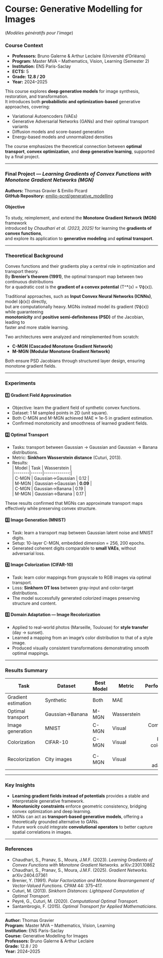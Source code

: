 # Course: Generative Modelling for Images  
(*Modèles génératifs pour l’image*)  

### Course Context  

- **Professors:** Bruno Galerne & Arthur Leclaire (Université d’Orléans)  
- **Program:** Master MVA – Mathematics, Vision, Learning (Semester 2)  
- **Institution:** ENS Paris-Saclay  
- **ECTS:** 5  
- **Grade:** **12.8 / 20**  
- **Year:** 2024–2025  

This course explores **deep generative models** for image synthesis, restoration, and transformation.  
It introduces both **probabilistic and optimization-based** generative approaches, covering:  

- Variational Autoencoders (VAEs)  
- Generative Adversarial Networks (GANs) and their optimal transport variants  
- Diffusion models and score-based generation  
- Energy-based models and unnormalized densities  

The course emphasizes the theoretical connection between **optimal transport**, **convex optimization**, and **deep generative learning**, supported by a final project.

---

### Final Project — *Learning Gradients of Convex Functions with Monotone Gradient Networks (MGN)*  

**Authors:** Thomas Gravier & Emilio Picard  
**GitHub Repository:** [emilio-pcrd/generative_modelling](https://github.com/emilio-pcrd/generative_modelling)  

#### Objective  

To study, reimplement, and extend the **Monotone Gradient Network (MGN)** framework  
introduced by *Chaudhari et al. (2023, 2025)* for learning the **gradients of convex functions**,  
and explore its application to **generative modeling** and **optimal transport**.

---

### Theoretical Background  

Convex functions and their gradients play a central role in optimization and transport theory.  
By **Brenier’s theorem (1991)**, the optimal transport map between two continuous distributions  
for a quadratic cost is the **gradient of a convex potential** \(T^*(x) = ∇ϕ(x)\).  

Traditional approaches, such as **Input Convex Neural Networks (ICNNs)**, model \(ϕ(x)\) directly,  
but are computationally heavy. MGNs instead model its gradient \(∇ϕ(x)\) while guaranteeing  
**monotonicity** and **positive semi-definiteness (PSD)** of the Jacobian, leading to  
faster and more stable learning.

Two architectures were analyzed and reimplemented from scratch:  
- **C-MGN (Cascaded Monotone Gradient Network)**  
- **M-MGN (Modular Monotone Gradient Network)**  

Both ensure PSD Jacobians through structured layer design, ensuring monotone gradient fields.

---

### Experiments  

#### 1️⃣ Gradient Field Approximation  
- Objective: learn the gradient field of synthetic convex functions.  
- Dataset: 1 M sampled points in 2D (unit square).  
- Both C-MGN and M-MGN achieved MAE ≈ 1e-5 in gradient estimation.  
- Confirmed monotonicity and smoothness of learned gradient fields.

#### 2️⃣ Optimal Transport  
- Tasks: transport between Gaussian → Gaussian and Gaussian → Banana distributions.  
- Metric: **Sinkhorn Wasserstein distance** (Cuturi, 2013).  
- Results:  
  | Model | Task | Wasserstein |  
  |--------|------|-------------:|  
  | C-MGN | Gaussian→Gaussian | 0.12 |  
  | M-MGN | Gaussian→Gaussian | **0.09** |  
  | C-MGN | Gaussian→Banana | 0.19 |  
  | M-MGN | Gaussian→Banana | 0.17 |

These results confirmed that MGNs can approximate transport maps effectively while preserving convex structure.

#### 3️⃣ Image Generation (MNIST)  
- Task: learn a transport map between Gaussian latent noise and MNIST digits.  
- Setup: 10-layer C-MGN, embedded dimension = 256, 200 epochs.  
- Generated coherent digits comparable to **small VAEs**, without adversarial loss.  

#### 4️⃣ Image Colorization (CIFAR-10)  
- Task: learn color mappings from grayscale to RGB images via optimal transport.  
- Loss: **Sinkhorn OT loss** between gray-input and color-target distributions.  
- The model successfully generated colorized images preserving structure and content.  

#### 5️⃣ Domain Adaptation — Image Recolorization  
- Applied to real-world photos (Marseille, Toulouse) for **style transfer** (day → sunset).  
- Learned a mapping from an image’s color distribution to that of a style image.  
- Produced visually consistent transformations demonstrating smooth optimal mappings.  

---

### Results Summary  

| Task | Dataset | Best Model | Metric | Performance |  
|------|----------|-------------|---------|-------------:|  
| Gradient estimation | Synthetic | Both | MAE | 1e-5 |  
| Optimal transport | Gaussian→Banana | M-MGN | Wasserstein | 0.17 |  
| Image generation | MNIST | C-MGN | Visual | Comparable to VAE |  
| Colorization | CIFAR-10 | C-MGN | Visual | Realistic color maps |  
| Recolorization | City images | C-MGN | Visual | Smooth domain adaptation |  

---

### Key Insights  

- **Learning gradient fields instead of potentials** provides a stable and interpretable generative framework.  
- **Monotonicity constraints** enforce geometric consistency, bridging convex optimization and deep learning.  
- MGNs can act as **transport-based generative models**, offering a theoretically grounded alternative to GANs.  
- Future work could integrate **convolutional operators** to better capture spatial correlations in images.  

---

### References  

- Chaudhari, S., Pranav, S., Moura, J.M.F. (2023). *Learning Gradients of Convex Functions with Monotone Gradient Networks.* arXiv:2301.10862  
- Chaudhari, S., Pranav, S., Moura, J.M.F. (2025). *Gradient Networks.* arXiv:2404.07361  
- Brenier, Y. (1991). *Polar Factorization and Monotone Rearrangement of Vector-Valued Functions.* CPAM 44: 375–417.  
- Cuturi, M. (2013). *Sinkhorn Distances: Lightspeed Computation of Optimal Transport.*  
- Peyré, G., Cuturi, M. (2020). *Computational Optimal Transport.*  
- Santambrogio, F. (2015). *Optimal Transport for Applied Mathematicians.*  

---

**Author:** Thomas Gravier  
**Program:** Master MVA – Mathematics, Vision, Learning  
**Institution:** ENS Paris-Saclay  
**Course:** Generative Modelling for Images  
**Professors:** Bruno Galerne & Arthur Leclaire  
**Grade:** 12.8 / 20  
**Year:** 2024–2025  
